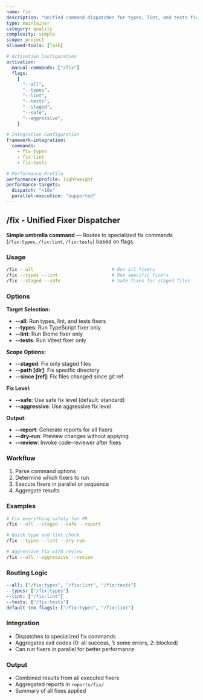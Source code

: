 ```yaml
---
name: fix
description: "Unified command dispatcher for types, lint, and tests fixing"
type: maintainer
category: quality
complexity: simple
scope: project
allowed-tools: [Task]

# Activation Configuration
activation:
  manual-commands: ["/fix"]
  flags:
    [
      "--all",
      "--types",
      "--lint",
      "--tests",
      "--staged",
      "--safe",
      "--aggressive",
    ]

# Integration Configuration
framework-integration:
  commands:
    - fix-types
    - fix-lint
    - fix-tests

# Performance Profile
performance-profile: lightweight
performance-targets:
  dispatch: "<10s"
  parallel-execution: "supported"
---
```


## /fix - Unified Fixer Dispatcher

**Simple umbrella command** — Routes to specialized fix commands (`/fix:types`, `/fix:lint`, `/fix:tests`) based on flags.

### Usage

```bash
/fix --all                             # Run all fixers
/fix --types --lint                    # Run specific fixers
/fix --staged --safe                   # Safe fixes for staged files
```

### Options

**Target Selection:**

- **--all**: Run types, lint, and tests fixers
- **--types**: Run TypeScript fixer only
- **--lint**: Run Biome fixer only
- **--tests**: Run Vitest fixer only

**Scope Options:**

- **--staged**: Fix only staged files
- **--path [dir]**: Fix specific directory
- **--since [ref]**: Fix files changed since git ref

**Fix Level:**

- **--safe**: Use safe fix level (default: standard)
- **--aggressive**: Use aggressive fix level

**Output:**

- **--report**: Generate reports for all fixers
- **--dry-run**: Preview changes without applying
- **--review**: Invoke code-reviewer after fixes

### Workflow

1. Parse command options
2. Determine which fixers to run
3. Execute fixers in parallel or sequence
4. Aggregate results

### Examples

```bash
# Fix everything safely for PR
/fix --all --staged --safe --report

# Quick type and lint check
/fix --types --lint --dry-run

# Aggressive fix with review
/fix --all --aggressive --review
```

### Routing Logic

```yaml
--all: ["/fix:types", "/fix:lint", "/fix:tests"]
--types: ["/fix:types"]
--lint: ["/fix:lint"]
--tests: ["/fix:tests"]
default (no flags): ["/fix:types", "/fix:lint"]
```

### Integration

- Dispatches to specialized fix commands
- Aggregates exit codes (0: all success, 1: some errors, 2: blocked)
- Can run fixers in parallel for better performance

### Output

- Combined results from all executed fixers
- Aggregated reports in `reports/fix/`
- Summary of all fixes applied
